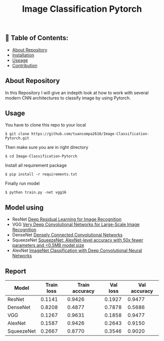 <h1 align="center"> Image Classification Pytorch  </h1>

<br>

## 📃 Table of Contents:
  - [About Repository](#-about-repository)
  - [Installation](#-installation)
  - [Useage](#-useage)
  - [Contribution](#-contribution)
  
## About Repository
In this Repository I will give an indepth look at how to work with several modern CNN architectures to classify image by using Pytorch.
## Usage
You have to clone this repo to your local

`$ git clone https://github.com/tuancompa2610/Image-Classification-Pytorch.git`

Then make sure you are in right directory

`$ cd Image-Classification-Pytorch`

Install all requirement package

`$ pip install -r requirements.txt`

Finally run model

`$ python train.py -net vgg16`

## Model using
* ResNet [Deep Residual Learning for Image Recognition](https://arxiv.org/abs/1512.03385)
* VGG [Very Deep Convolutional Networks for Large-Scale Image Recognition](https://arxiv.org/abs/1409.1556)
* DenseNet [Densely Connected Convolutional Networks](https://arxiv.org/abs/1608.06993)
* SqueezeNet [SqueezeNet: AlexNet-level accuracy with 50x fewer parameters and <0.5MB model size](https://arxiv.org/abs/1602.07360)
* AlexNet [ImageNet Classification with Deep Convolutional Neural Networks](https://proceedings.neurips.cc/paper/2012/file/c399862d3b9d6b76c8436e924a68c45b-Paper.pdf)

## Report

| Model | Train loss | Train accuracy | Val loss | Val accuracy |
| ----- | ---------- | -------------- | -------- | ------------ |
| ResNet | 0.1141 | 0.9426 | 0.1927 | 0.9477|
| DenseNet | 0.8208 | 0.4877 | 0.7878 | 0.5686
| VGG | 0.1267 | 0.9631 | 0.1858 | 0.9477 |
| AlexNet | 0.1587 | 0.9426 | 0.2643 | 0.9150 |
| SqueezeNet | 0.2667 | 0.8770 | 0.3546 | 0.9020 |
